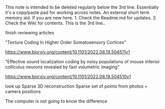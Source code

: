 This note is intended to be deleted regularly below the 3rd line. Essentially it's a copy/paste pad for working across notes. An external short term memory aid.
If you are new here. 1. Check the Readme.md for updates. 2. Check the Wiki for contents.
This is the 3rd line..

finish reviewing articles

"Texture Coding In Higher Order Somatosensory Cortices" 

https://www.biorxiv.org/content/10.1101/2022.08.19.504511v1

"Effective sound localization coding by noisy populations of mouse inferior colliculus neurons revealed by fast volumetric imaging"

https://www.biorxiv.org/content/10.1101/2022.08.19.504510v1

look up Sparse 3D reconstruction
Sparse set of points from photos + camera positions

The computer is not going to know the difference

